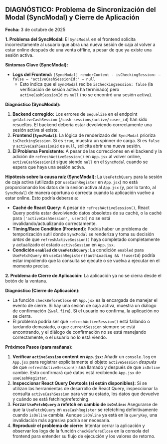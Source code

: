 ## DIAGNÓSTICO: Problema de Sincronización del Modal (SyncModal) y Cierre de Aplicación

**Fecha:** 3 de octubre de 2025

**1. Problema del SyncModal:**
El `SyncModal` en el frontend solicita incorrectamente al usuario que abra una nueva sesión de caja al volver a estar online después de una venta offline, a pesar de que ya existe una sesión activa.

**Síntomas Clave (SyncModal):**
*   **Logs del Frontend:** `[SyncModal] renderContent - isCheckingSession: – false – "activeCashSessionId:" – null`
    *   Esto indica que el `SyncModal` recibe `isCheckingSession: false` (la verificación de sesión activa ha terminado) pero `activeCashSessionId` es `null` (no se encontró una sesión activa).

**Diagnóstico (SyncModal):**
1.  **Backend corregido:** Los errores de `Sequelize` en el endpoint `getActiveCashSession` (`/cash-sessions/active/:user_id`) han sido resueltos. El backend debería estar devolviendo correctamente una sesión activa si existe.
2.  **Frontend (`SyncModal`):** La lógica de renderizado del `SyncModal` prioriza `isCheckingSession`. Si es `true`, muestra un spinner de carga. Si es `false` y `activeCashSessionId` es `null`, solicita abrir una nueva sesión.
3.  **El Problema Persistente:** A pesar de las correcciones en el backend y la adición de `refreshActiveSession()` en `App.jsx` al volver online, `activeCashSessionId` sigue siendo `null` en el `SyncModal` cuando se espera que haya una sesión activa.

**Hipótesis sobre la causa raíz (SyncModal):**
La `UseFetchQuery` para la sesión de caja activa (utilizada por `useCashRegister` en `App.jsx`) no está proporcionando los datos de la sesión activa al `App.jsx` (y, por lo tanto, al `SyncModal`) de manera oportuna o correcta cuando la aplicación vuelve a estar online. Esto podría deberse a:
*   **Caché de React Query:** A pesar de `refreshActiveSession()`, React Query podría estar devolviendo datos obsoletos de su caché, o la caché para `['activeCashSession', userId]` no se está invalidando/actualizando correctamente.
*   **Timing/Race Condition (Frontend):** Podría haber un problema de temporización sutil donde `SyncModal` se renderiza y toma su decisión *antes* de que `refreshActiveSession()` haya completado completamente y actualizado el estado `activeSession` en `App.jsx`.
*   **Condición `enabled` de `UseFetchQuery`:** La condición `enabled` para `UseFetchQuery` en `useCashRegister` (`!authLoading && !!userId`) podría estar impidiendo que la consulta se ejecute o se vuelva a ejecutar en el momento preciso.

**2. Problema de Cierre de Aplicación:**
La aplicación ya no se cierra desde el botón de la ventana.

**Diagnóstico (Cierre de Aplicación):**
*   La función `checkBeforeClose` en `App.jsx` es la encargada de manejar el evento de cierre. Si hay una sesión de caja activa, muestra un diálogo de confirmación (`Swal.fire`). Si el usuario no confirma, la aplicación no se cierra.
*   El problema podría ser que `refreshActiveSession()` está fallando o tardando demasiado, o que `currentSession` siempre se está encontrando, y el diálogo de confirmación no se está manejando correctamente, o el usuario no lo está viendo.

**Próximos Pasos (para mañana):**

1.  **Verificar `activeSession` content en `App.jsx`:** Añadir un `console.log` en `App.jsx` para registrar explícitamente el objeto `activeSession` *después* de que `refreshActiveSession()` sea llamado y después de que `isOnline` cambie. Esto confirmará qué datos está recibiendo `App.jsx` de `useCashRegister`.
2.  **Inspeccionar React Query Devtools (si están disponibles):** Si se utilizan las herramientas de desarrollo de React Query, inspeccionar la consulta `activeCashSession` para ver su estado, los datos que devuelve y cuándo se está fetching/refetching.
3.  **Forzar `UseFetchQuery` a refetch en cambio de `isOnline`:** Asegurarse de que la `UseFetchQuery` en `useCashRegister` se refetching definitivamente cuando `isOnline` cambia. Aunque `isOnline` ya está en la `queryKey`, una invalidación más agresiva podría ser necesaria.
4.  **Reproducir el problema de cierre:** Intentar cerrar la aplicación y observar los logs de la función `checkBeforeClose` en la consola del frontend para entender su flujo de ejecución y los valores de retorno.
